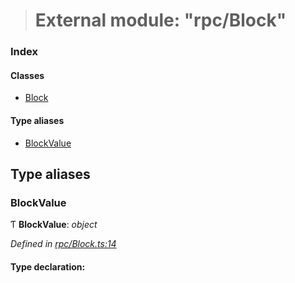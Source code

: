 > # External module: "rpc/Block"

### Index

#### Classes

* [Block](../classes/_rpc_block_.block.md)

#### Type aliases

* [BlockValue](_rpc_block_.md#blockvalue)

## Type aliases

###  BlockValue

Ƭ **BlockValue**: *object*

*Defined in [rpc/Block.ts:14](https://github.com/polkadot-js/api/blob/917168a/packages/types/src/rpc/Block.ts#L14)*

#### Type declaration: